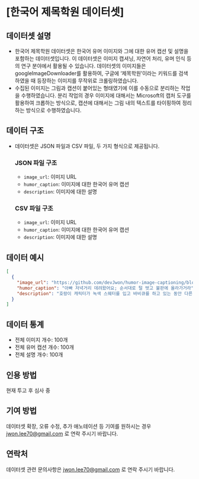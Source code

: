 # [한국어 제목학원 데이터셋]



## 데이터셋 설명

- 한국어 제목학원 데이터셋은 한국어 유머 이미지와 그에 대한 유머 캡션 및 설명을 포함하는 데이터셋입니다. 이 데이터셋은 이미지 캡셔닝, 자연어 처리, 유머 인식 등의 연구 분야에서 활용될 수 있습니다. 데이터셋의 이미지들은 googleImageDownloader를 활용하여, 구글에 ‘제목학원’이라는 키워드를 검색하였을 때 등장하는 이미지를 무작위로 크롤링하였습니다. 
- 수집된 이미지는 그림과 캡션이 붙어있는 형태였기에 이를 수동으로 분리하는 작업을 수행하였습니다. 분리 작업의 경우 이미지에 대해서는 Microsoft의 캡처 도구를 활용하여 크롭하는 방식으로, 캡션에 대해서는 그림 내의 텍스트를 타이핑하여 정리하는 방식으로 수행하였습니다.



## 데이터 구조

- 데이터셋은 JSON 파일과 CSV 파일, 두 가지 형식으로 제공됩니다.

  ### JSON 파일 구조

  - `image_url`: 이미지 URL
  - `humor_caption`: 이미지에 대한 한국어 유머 캡션
  - `description`: 이미지에 대한 설명

  ### CSV 파일 구조

  - `image_url`: 이미지 URL
  - `humor_caption`: 이미지에 대한 한국어 유머 캡션
  - `description`: 이미지에 대한 설명



## 데이터 예시

```json
[
  {
    "image_url": "https://github.com/devJwon/humor-image-captioning/blob/c4f76c427eab74c86a8be40bdb0aa80ea02d351b/images/crop/crop_00000002.jpg?raw=true",
    "humor_caption": "아빠 저녁거리 데려왔어요; 순서대로 털 벗고 불판에 올라가거라",
    "description": "호랑이 캐릭터가 녹색 스웨터를 입고 바비큐를 하고 있는 동안 다른 호랑이 캐릭터들이 기대에 찬 눈빛으로 보고 있어요."
  }
]
```



## 데이터 통계

- 전체 이미지 개수: 100개
- 전체 유머 캡션 개수: 100개
- 전체 설명 개수: 100개



## 인용 방법

현재 투고 후 심사 중



## 기여 방법

데이터셋 확장, 오류 수정, 추가 애노테이션 등 기여를 원하시는 경우 jwon.lee70@gmail.com 로 연락 주시기 바랍니다.

## 연락처

데이터셋 관련 문의사항은 jwon.lee70@gmail.com 로 연락 주시기 바랍니다.




